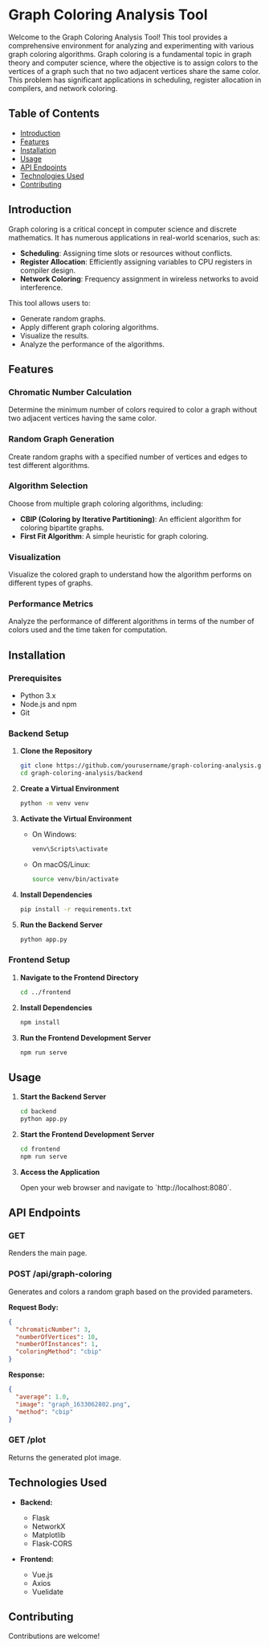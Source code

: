 

# Graph Coloring Analysis Tool

Welcome to the Graph Coloring Analysis Tool! This tool provides a comprehensive environment for analyzing and experimenting with various graph coloring algorithms. Graph coloring is a fundamental topic in graph theory and computer science, where the objective is to assign colors to the vertices of a graph such that no two adjacent vertices share the same color. This problem has significant applications in scheduling, register allocation in compilers, and network coloring.

## Table of Contents

- [Introduction](#introduction)
- [Features](#features)
- [Installation](#installation)
- [Usage](#usage)
- [API Endpoints](#api-endpoints)
- [Technologies Used](#technologies-used)
- [Contributing](#contributing)

## Introduction

Graph coloring is a critical concept in computer science and discrete mathematics. It has numerous applications in real-world scenarios, such as:

- **Scheduling**: Assigning time slots or resources without conflicts.
- **Register Allocation**: Efficiently assigning variables to CPU registers in compiler design.
- **Network Coloring**: Frequency assignment in wireless networks to avoid interference.

This tool allows users to:

- Generate random graphs.
- Apply different graph coloring algorithms.
- Visualize the results.
- Analyze the performance of the algorithms.

## Features

### Chromatic Number Calculation

Determine the minimum number of colors required to color a graph without two adjacent vertices having the same color.

### Random Graph Generation

Create random graphs with a specified number of vertices and edges to test different algorithms.

### Algorithm Selection

Choose from multiple graph coloring algorithms, including:

- **CBIP (Coloring by Iterative Partitioning)**: An efficient algorithm for coloring bipartite graphs.
- **First Fit Algorithm**: A simple heuristic for graph coloring.

### Visualization

Visualize the colored graph to understand how the algorithm performs on different types of graphs.

### Performance Metrics

Analyze the performance of different algorithms in terms of the number of colors used and the time taken for computation.

## Installation

### Prerequisites

- Python 3.x
- Node.js and npm
- Git

### Backend Setup

1. **Clone the Repository**

   ```sh
   git clone https://github.com/yourusername/graph-coloring-analysis.git
   cd graph-coloring-analysis/backend
   ```

2. **Create a Virtual Environment**

   ```sh
   python -m venv venv
   ```

3. **Activate the Virtual Environment**

   - On Windows:

     ```sh
     venv\Scripts\activate
     ```

   - On macOS/Linux:

     ```sh
     source venv/bin/activate
     ```

4. **Install Dependencies**

   ```sh
   pip install -r requirements.txt
   ```

5. **Run the Backend Server**

   ```sh
   python app.py
   ```

### Frontend Setup

1. **Navigate to the Frontend Directory**

   ```sh
   cd ../frontend
   ```

2. **Install Dependencies**

   ```sh
   npm install
   ```

3. **Run the Frontend Development Server**

   ```sh
   npm run serve
   ```

## Usage

1. **Start the Backend Server**

   ```sh
   cd backend
   python app.py
   ```

2. **Start the Frontend Development Server**

   ```sh
   cd frontend
   npm run serve
   ```

3. **Access the Application**

   Open your web browser and navigate to \`http://localhost:8080`.

## API Endpoints

### GET 

Renders the main page.

### POST /api/graph-coloring

Generates and colors a random graph based on the provided parameters.

**Request Body:**

```json
{
  "chromaticNumber": 3,
  "numberOfVertices": 10,
  "numberOfInstances": 1,
  "coloringMethod": "cbip"
}
```

**Response:**

```json
{
  "average": 1.0,
  "image": "graph_1633062802.png",
  "method": "cbip"
}
```

### GET /plot

Returns the generated plot image.

## Technologies Used

- **Backend:**
  - Flask
  - NetworkX
  - Matplotlib
  - Flask-CORS

- **Frontend:**
  - Vue.js
  - Axios
  - Vuelidate

## Contributing

Contributions are welcome! 


